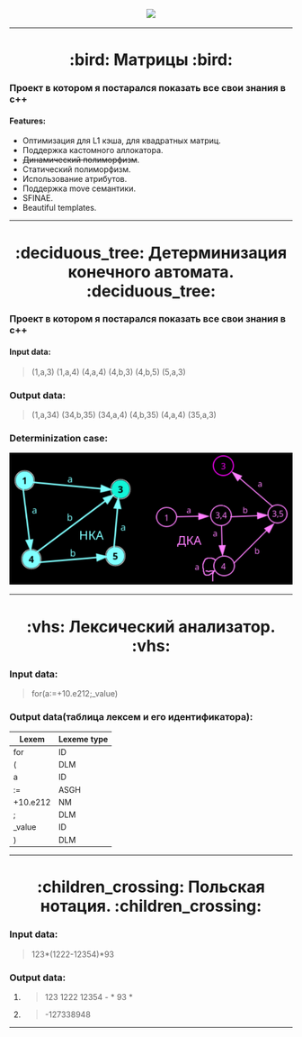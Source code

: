 
<p align="center">
  <img src="preview-image/preview.gif">
</p>

___

<h1 align="center"> :bird: Матрицы :bird: </h1>

### Проект в котором я постарался показать все свои знания в c++
#### Features:
* Оптимизация для L1 кэша, для квадратных матриц.
* Поддержка кастомного аллокатора.
* ~~Динамический полиморфизм~~.
* Статический полиморфизм.
* Использование атрибутов.
* Поддержка move семантики.
* SFINAE.
* Beautiful templates.

___

<h1 align="center"> :deciduous_tree: Детерминизация конечного автомата. :deciduous_tree: </h1>

### Проект в котором я постарался показать все свои знания в c++
#### Input data:
> (1,a,3) (1,a,4) (4,a,4) (4,b,3) (4,b,5) (5,a,3)
### Output data:
> (1,a,34) (34,b,35) (34,a,4) (4,b,35) (4,a,4) (35,a,3)
### Determinization case:
![gallery](preview_image/de-termination.png)

___

<h1 align="center">  :vhs: Лексический анализатор. :vhs: </h1>

### Input data:
> for(a:=+10.e212;_value)
### Output data(таблица лексем и его идентификатора):
|       Lexem       |       Lexeme type     |
|-------------------|:----------------------|
| for               | ID                    |
| (                 | DLM                   |
| a                 | ID                    |
| :=                | ASGH                  |
| +10.e212          | NM                    |
| ;                 | DLM                   |
| _value            | ID                    |
| )                 | DLM                   |

___

<h1 align="center"> :children_crossing: Польская нотация. :children_crossing: </h1>

### Input data:
> 123*(1222-12354)*93
### Output data:
1. > 123 1222 12354 - * 93 *
2. > -127338948

___
